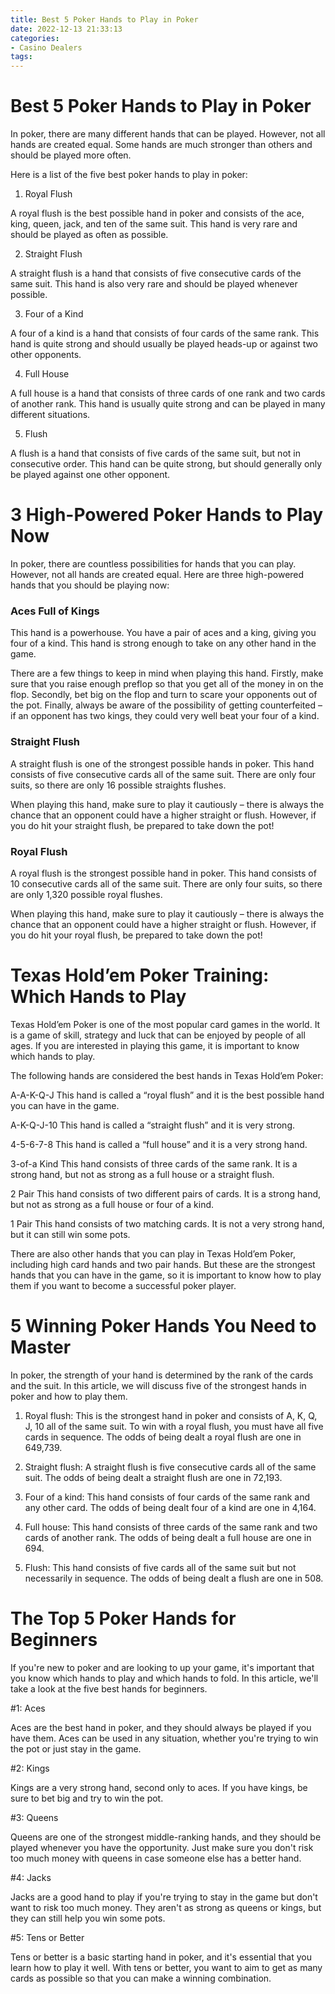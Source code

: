 ```yaml
---
title: Best 5 Poker Hands to Play in Poker
date: 2022-12-13 21:33:13
categories:
- Casino Dealers
tags:
---
```



#  Best 5 Poker Hands to Play in Poker

In poker, there are many different hands that can be played. However, not all hands are created equal. Some hands are much stronger than others and should be played more often.

Here is a list of the five best poker hands to play in poker:

1. Royal Flush

A royal flush is the best possible hand in poker and consists of the ace, king, queen, jack, and ten of the same suit. This hand is very rare and should be played as often as possible.

2. Straight Flush

A straight flush is a hand that consists of five consecutive cards of the same suit. This hand is also very rare and should be played whenever possible.

3. Four of a Kind

A four of a kind is a hand that consists of four cards of the same rank. This hand is quite strong and should usually be played heads-up or against two other opponents.

4. Full House

A full house is a hand that consists of three cards of one rank and two cards of another rank. This hand is usually quite strong and can be played in many different situations.

5. Flush

A flush is a hand that consists of five cards of the same suit, but not in consecutive order. This hand can be quite strong, but should generally only be played against one other opponent.

#  3 High-Powered Poker Hands to Play Now

In poker, there are countless possibilities for hands that you can play. However, not all hands are created equal. Here are three high-powered hands that you should be playing now:

### Aces Full of Kings

This hand is a powerhouse. You have a pair of aces and a king, giving you four of a kind. This hand is strong enough to take on any other hand in the game.

There are a few things to keep in mind when playing this hand. Firstly, make sure that you raise enough preflop so that you get all of the money in on the flop. Secondly, bet big on the flop and turn to scare your opponents out of the pot. Finally, always be aware of the possibility of getting counterfeited – if an opponent has two kings, they could very well beat your four of a kind.

### Straight Flush

A straight flush is one of the strongest possible hands in poker. This hand consists of five consecutive cards all of the same suit. There are only four suits, so there are only 16 possible straights flushes.

When playing this hand, make sure to play it cautiously – there is always the chance that an opponent could have a higher straight or flush. However, if you do hit your straight flush, be prepared to take down the pot!

### Royal Flush

A royal flush is the strongest possible hand in poker. This hand consists of 10 consecutive cards all of the same suit. There are only four suits, so there are only 1,320 possible royal flushes.

When playing this hand, make sure to play it cautiously – there is always the chance that an opponent could have a higher straight or flush. However, if you do hit your royal flush, be prepared to take down the pot!

#  Texas Hold’em Poker Training: Which Hands to Play 

Texas Hold’em Poker is one of the most popular card games in the world. It is a game of skill, strategy and luck that can be enjoyed by people of all ages. If you are interested in playing this game, it is important to know which hands to play.

The following hands are considered the best hands in Texas Hold’em Poker: 

A-A-K-Q-J
This hand is called a “royal flush” and it is the best possible hand you can have in the game. 

A-K-Q-J-10
This hand is called a “straight flush” and it is very strong. 

4-5-6-7-8
This hand is called a “full house” and it is a very strong hand. 

3-of-a Kind
This hand consists of three cards of the same rank. It is a strong hand, but not as strong as a full house or a straight flush. 

2 Pair
This hand consists of two different pairs of cards. It is a strong hand, but not as strong as a full house or four of a kind. 

1 Pair
This hand consists of two matching cards. It is not a very strong hand, but it can still win some pots. 

There are also other hands that you can play in Texas Hold’em Poker, including high card hands and two pair hands. But these are the strongest hands that you can have in the game, so it is important to know how to play them if you want to become a successful poker player.

#  5 Winning Poker Hands You Need to Master

In poker, the strength of your hand is determined by the rank of the cards and the suit. In this article, we will discuss five of the strongest hands in poker and how to play them.

1. Royal flush: This is the strongest hand in poker and consists of A, K, Q, J, 10 all of the same suit. To win with a royal flush, you must have all five cards in sequence. The odds of being dealt a royal flush are one in 649,739.

2. Straight flush: A straight flush is five consecutive cards all of the same suit. The odds of being dealt a straight flush are one in 72,193.

3. Four of a kind: This hand consists of four cards of the same rank and any other card. The odds of being dealt four of a kind are one in 4,164.

4. Full house: This hand consists of three cards of the same rank and two cards of another rank. The odds of being dealt a full house are one in 694.

5. Flush: This hand consists of five cards all of the same suit but not necessarily in sequence. The odds of being dealt a flush are one in 508.

#  The Top 5 Poker Hands for Beginners

If you're new to poker and are looking to up your game, it's important that you know which hands to play and which hands to fold. In this article, we'll take a look at the five best hands for beginners.

#1: Aces

Aces are the best hand in poker, and they should always be played if you have them. Aces can be used in any situation, whether you're trying to win the pot or just stay in the game.

#2: Kings

Kings are a very strong hand, second only to aces. If you have kings, be sure to bet big and try to win the pot.

#3: Queens

Queens are one of the strongest middle-ranking hands, and they should be played whenever you have the opportunity. Just make sure you don't risk too much money with queens in case someone else has a better hand.

#4: Jacks

Jacks are a good hand to play if you're trying to stay in the game but don't want to risk too much money. They aren't as strong as queens or kings, but they can still help you win some pots.

#5: Tens or Better

Tens or better is a basic starting hand in poker, and it's essential that you learn how to play it well. With tens or better, you want to aim to get as many cards as possible so that you can make a winning combination.